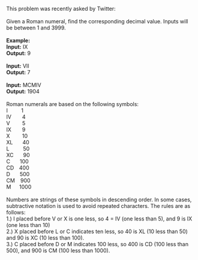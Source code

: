 This problem was recently asked by Twitter:
<br><br>
Given a Roman numeral, find the corresponding decimal value. Inputs will be between 1 and 3999.
<br><br>
<b>Example:
<br>Input:</b> IX
<br><b>Output:</b> 9
<br><br>
<b>Input:</b> VII
<br><b>Output:</b> 7
<br><br>
<b>Input:</b> MCMIV
<br><b>Output:</b> 1904
<br><br>
Roman numerals are based on the following symbols:
<br>I&ensp; &ensp;&ensp;&ensp;   1
<br>IV&ensp;   &ensp;&ensp;  4
<br>V &ensp;   &ensp;&ensp;  5
<br>IX&ensp;   &ensp;&ensp;  9 
<br>X &ensp;   &ensp;&ensp;  10
<br>XL &ensp;   &ensp; 40
<br>L  &ensp;  &ensp; &ensp; 50
<br>XC &ensp;    &ensp;   90
<br>C  &ensp; &ensp;   100
<br>CD&ensp;&ensp;400
<br>D  &ensp;  &ensp; 500
<br>CM  &ensp;   900
<br>M  &ensp;&ensp;    1000
<br><br>
Numbers are strings of these symbols in descending order. In some cases, subtractive notation is used to avoid repeated characters. The rules are as follows:
<br>1.) I placed before V or X is one less, so 4 = IV (one less than 5), and 9 is IX (one less than 10)
<br>2.) X placed before L or C indicates ten less, so 40 is XL (10 less than 50) and 90 is XC (10 less than 100).
<br>3.) C placed before D or M indicates 100 less, so 400 is CD (100 less than 500), and 900 is CM (100 less than 1000).
